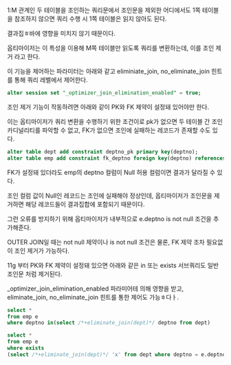 1:M 관계인 두 테이블을 조인하는 쿼리문에서 조인문을 제외한 어디에서도 1쪽 테이블을 참조하지 않으면 쿼리 수행 시 1쪽 테이블은 읽지 않아도 된다.

결과집ㅎ바에 영향을 미치지 않기 때문이다.

옵티마이저는 이 특성을 이용해 M쪽 테이블만 읽도록 쿼리를 변환하는데, 이를 조인 제거 라고 한다.

이 기능을 제어하는 파라미터는 아래와 같고 eliminiate_join, no_eliminate_join 힌트를 통해 쿼리 레벨에서 제어한다.

```sql
alter session set "_optimizer_join_elimination_enabled" = true;
```

조인 제거 기능이 작동하려면 아래와 같이 PK와 FK 제약이 설정돼 있어야만 한다.

이는 옵티마이저가 쿼리 변환을 수행하기 위한 조건이로 pk가 없으면 두 테이블 간 조인 카디널리티를 파악할 수 없고, FK가 없으면 조인에 실패하는 레코드가 존재할 수도 있다.

```sql
alter table dept add constraint deptno_pk primary key(deptno);
alter table emp add constraint fk_deptno foreign key(deptno) references dept(deptno);
```

FK가 설정돼 있더라도 emp의 deptno 컬럼이 Null 허용 컬럼이면 결과가 달라질 수 있다.

조인 컬럼 값이 Null인 레코드는 조인에 실패해야 정상인데, 옵티마이저가 조인문을 제거하면 해당 레코드들이 결과집합에 포함되기 때문이다.

그런 오류를 방지하기 위해 옵티마이저가 내부적으로 e.deptno is not null 조건을 추가해준다.

OUTER JOIN일 때는 not null 제약이나 is not null 조건은 물론, FK 제약 조차 필요없이 조인 제거가 가능하다.

11g 부터 PK와 FK 제약이 설정돼 있으면 아래와 같은 in 또는 exists 서브쿼리도 일반 조인문 처럼 제거된다.

\_optimizer_join_elimination_enabled 파라미어테 의해 영향을 받고, eliminate_join, no_eliminate_join 힌트를 통한 제어도 가능ㅎ다ㅏ.

```sql
select *
from emp e
where deptno in(select /*+eliminate_join(dept)*/ deptno from dept)

select *
from emp e
where exists
(select /*+eliminate_join(dept)*/ 'x' from dept where deptno = e.deptno)
```
